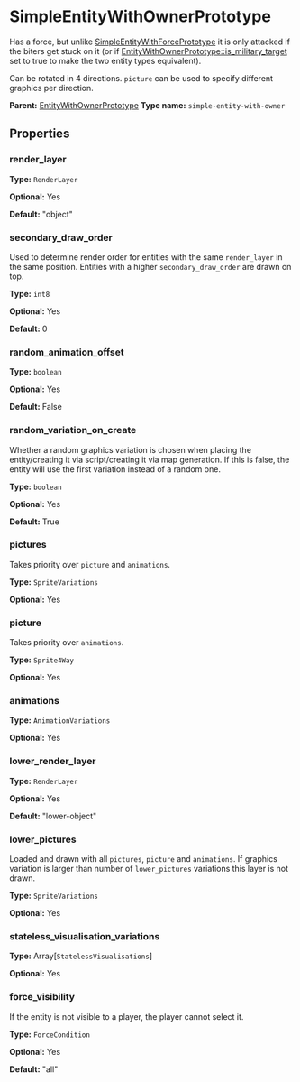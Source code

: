 # SimpleEntityWithOwnerPrototype

Has a force, but unlike [SimpleEntityWithForcePrototype](prototype:SimpleEntityWithForcePrototype) it is only attacked if the biters get stuck on it (or if [EntityWithOwnerPrototype::is_military_target](prototype:EntityWithOwnerPrototype::is_military_target) set to true to make the two entity types equivalent).

Can be rotated in 4 directions. `picture` can be used to specify different graphics per direction.

**Parent:** [EntityWithOwnerPrototype](EntityWithOwnerPrototype.md)
**Type name:** `simple-entity-with-owner`

## Properties

### render_layer

**Type:** `RenderLayer`

**Optional:** Yes

**Default:** "object"

### secondary_draw_order

Used to determine render order for entities with the same `render_layer` in the same position. Entities with a higher `secondary_draw_order` are drawn on top.

**Type:** `int8`

**Optional:** Yes

**Default:** 0

### random_animation_offset

**Type:** `boolean`

**Optional:** Yes

**Default:** False

### random_variation_on_create

Whether a random graphics variation is chosen when placing the entity/creating it via script/creating it via map generation. If this is false, the entity will use the first variation instead of a random one.

**Type:** `boolean`

**Optional:** Yes

**Default:** True

### pictures

Takes priority over `picture` and `animations`.

**Type:** `SpriteVariations`

**Optional:** Yes

### picture

Takes priority over `animations`.

**Type:** `Sprite4Way`

**Optional:** Yes

### animations

**Type:** `AnimationVariations`

**Optional:** Yes

### lower_render_layer

**Type:** `RenderLayer`

**Optional:** Yes

**Default:** "lower-object"

### lower_pictures

Loaded and drawn with all `pictures`, `picture` and `animations`. If graphics variation is larger than number of `lower_pictures` variations this layer is not drawn.

**Type:** `SpriteVariations`

**Optional:** Yes

### stateless_visualisation_variations

**Type:** Array[`StatelessVisualisations`]

**Optional:** Yes

### force_visibility

If the entity is not visible to a player, the player cannot select it.

**Type:** `ForceCondition`

**Optional:** Yes

**Default:** "all"

